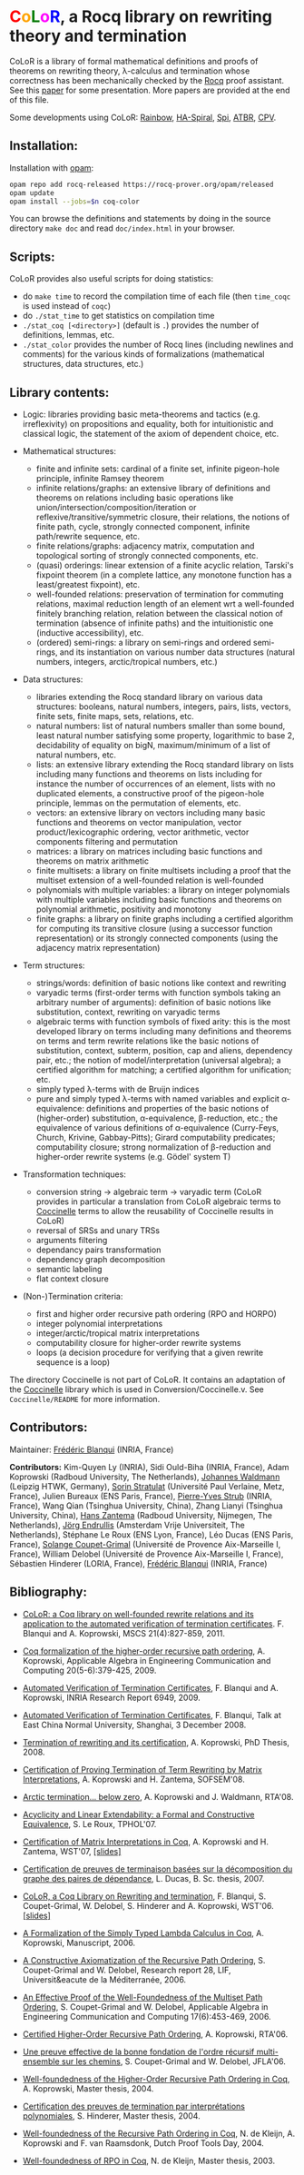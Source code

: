 <font color="red">C</font><font color="orange">o</font><font color="green">L</font><font color="magenta">o</font><font color="blue">R</font>, a Rocq library on rewriting theory and termination
========================================================

CoLoR is a library of formal mathematical definitions and proofs of
theorems on rewriting theory, &lambda;-calculus and termination whose
correctness has been mechanically checked by
the [Rocq](https://rocq-prover.org/) proof assistant. See
this [paper](http://rewriting.gforge.inria.fr/papers/mscs11.pdf)
for some presentation. More papers are provided at the end of this file.

Some developments using CoLoR:
[Rainbow](http://color.inria.fr/rainbow.html),
[HA-Spiral](https://users.ece.cmu.edu/~franzf/hacms.htm),
[Spi](http://sbriais.free.fr/),
[ATBR](http://perso.ens-lyon.fr/damien.pous/),
[CPV](http://proofos.sourceforge.net/doc/).

Installation:
---------------

Installation with [opam](https://opam.ocaml.org/):
```bash
opam repo add rocq-released https://rocq-prover.org/opam/released
opam update
opam install --jobs=$n coq-color
```
You can browse the definitions and statements by doing in the source directory `make doc` and read `doc/index.html` in your browser.

Scripts:
--------

CoLoR provides also useful scripts for doing statistics:
- do `make time` to record the compilation time of each file (then `time_coqc` is used instead of `coqc`)
- do `./stat_time` to get statistics on compilation time
- `./stat_coq [<directory>]` (default is `.`) provides the number of definitions, lemmas, etc.
- `./stat_color` provides the number of Rocq lines (including newlines and comments) for the various kinds of formalizations (mathematical structures, data structures, etc.)

Library contents:
----------------------

- Logic:
libraries providing basic meta-theorems and tactics (e.g. irreflexivity) on propositions and equality, both for intuitionistic and classical logic, the statement of the axiom of dependent choice, etc.

- Mathematical structures:
  * finite and infinite sets: cardinal of a finite set, infinite pigeon-hole principle, infinite Ramsey theorem
  * infinite relations/graphs: an extensive library of definitions and theorems on relations including basic operations like union/intersection/composition/iteration or reflexive/transitive/symmetric closure, their relations, the notions of finite path, cycle, strongly connected component, infinite path/rewrite sequence, etc.
  * finite relations/graphs: adjacency matrix, computation and topological sorting of strongly connected components, etc.
  * (quasi) orderings: linear extension of a finite acyclic relation, Tarski's fixpoint theorem (in a complete lattice, any monotone function has a least/greatest fixpoint), etc.
  * well-founded relations: preservation of termination for commuting relations, maximal reduction length of an element wrt a well-founded finitely branching relation, relation between the classical notion of termination (absence of infinite paths) and the intuitionistic one (inductive accessibility), etc.
  * (ordered) semi-rings: a library on semi-rings and ordered semi-rings, and its instantiation on various number data structures (natural numbers, integers, arctic/tropical numbers, etc.)

- Data structures:
  * libraries extending the Rocq standard library on various data structures: booleans, natural numbers, integers, pairs, lists, vectors, finite sets, finite maps, sets, relations, etc.
  * natural numbers: list of natural numbers smaller than some bound, least natural number satisfying some property, logarithmic to base 2, decidability of equality on bigN, maximum/minimum of a list of natural numbers, etc.
  * lists: an extensive library extending the Rocq standard library on lists including many functions and theorems on lists including for instance the number of occurrences of an element, lists with no duplicated elements, a constructive proof of the pigeon-hole principle, lemmas on the permutation of elements, etc.
  * vectors: an extensive library on vectors including many basic functions and theorems on vector manipulation, vector product/lexicographic ordering, vector arithmetic, vector components filtering and permutation
  * matrices: a library on matrices including basic functions and theorems on matrix arithmetic
  * finite multisets: a library on finite multisets including a proof that the multiset extension of a well-founded relation is well-founded
  * polynomials with multiple variables: a library on integer polynomials with multiple variables including basic functions and theorems on polynomial arithmetic, positivity and monotony
  * finite graphs: a library on finite graphs including a certified algorithm for computing its transitive closure (using a successor function representation) or its strongly connected components (using the adjacency matrix representation)

- Term structures:
  * strings/words: definition of basic notions like context and rewriting
  * varyadic terms (first-order terms with function symbols taking an arbitrary number of arguments): definition of basic notions like substitution, context, rewriting on varyadic terms
  * algebraic terms with function symbols of fixed arity: this is the most developed library on terms including many definitions and theorems on terms and term rewrite relations like the basic notions of substitution, context, subterm, position, cap and aliens, dependency pair, etc.; the notion of model/interpretation (universal algebra); a certified algorithm for matching; a certified algorithm for unification; etc.
  * simply typed &lambda;-terms with de Bruijn indices
  * pure and simply typed &lambda;-terms with named variables and explicit &alpha;-equivalence: definitions and properties of the basic notions of (higher-order) substitution, &alpha;-equivalence, &beta;-reduction, etc.; the equivalence of various definitions of &alpha;-equivalence (Curry-Feys, Church, Krivine, Gabbay-Pitts); Girard computability predicates; computability closure; strong normalization of &beta;-reduction and higher-order rewrite systems (e.g. Gödel' system T)

- Transformation techniques:
  * conversion string &rarr; algebraic term &rarr; varyadic term (CoLoR provides in particular a translation from CoLoR algebraic terms to [Coccinelle](https://www.lri.fr/~contejea/Coccinelle/coccinelle.html) terms to allow the reusability of Coccinelle results in CoLoR)
  * reversal of SRSs and unary TRSs
  * arguments filtering
  * dependancy pairs transformation
  * dependency graph decomposition
  * semantic labeling
  * flat context closure

- (Non-)Termination criteria:
  * first and higher order recursive path ordering (RPO and HORPO)
  * integer polynomial interpretations
  * integer/arctic/tropical matrix interpretations
  * computability closure for higher-order rewrite systems
  * loops (a decision procedure for verifying that a given rewrite sequence is a loop)

The directory Coccinelle is not part of CoLoR. It contains an
adaptation of the [Coccinelle](https://www.lri.fr/~contejea/Coccinelle/coccinelle.html) library which is used in
Conversion/Coccinelle.v. See `Coccinelle/README` for more information.

Contributors:
-----------------

Maintainer: [Frédéric Blanqui](https://blanqui.gitlabpages.inria.fr/) (INRIA, France)

**Contributors:**
Kim-Quyen Ly (INRIA),
Sidi Ould-Biha (INRIA, France),
Adam Koprowski (Radboud University, The Netherlands),
[Johannes Waldmann](http://www.imn.htwk-leipzig.de/~waldmann/) (Leipzig HTWK, Germany),
[Sorin Stratulat](http://sites.google.com/site/sorinica/) (Université Paul Verlaine, Metz, France),
Julien Bureaux (ENS Paris, France),
[Pierre-Yves Strub](http://pierre-yves.strub.nu/) (INRIA, France),
Wang Qian (Tsinghua University, China),
Zhang Lianyi (Tsinghua University, China),
[Hans Zantema](http://www.win.tue.nl/~hzantema/) (Radboud University, Nijmegen, The Netherlands),
[Jörg Endrullis](http://joerg.endrullis.de/) (Amsterdam Vrije Universiteit, The Netherlands),
Stéphane Le Roux (ENS Lyon, France),
Léo Ducas (ENS Paris, France),
[Solange Coupet-Grimal](http://pageperso.lif.univ-mrs.fr/~solange.coupet/) (Université de Provence Aix-Marseille I, France),
William Delobel (Université de Provence Aix-Marseille I, France),
Sébastien Hinderer (LORIA, France),
[Frédéric Blanqui](http://rewriting.gforge.inria.fr/) (INRIA, France)

Bibliography:
-----------------

- [CoLoR: a Coq library on well-founded rewrite relations and its
application to the automated verification of termination
certificates](http://rewriting.gforge.inria.fr/mscs11-pdf.html). F. Blanqui
and A. Koprowski, MSCS 21(4):827-859, 2011.

- [Coq formalization of the higher-order recursive path
ordering](http://dx.doi.org/10.1007/s00200-009-0105-5), A. Koprowski,
Applicable Algebra in Engineering Communication and Computing
20(5-6):379-425, 2009.

- [Automated Verification of Termination
Certificates](http://rewriting.gforge.inria.fr/rr09color-pdf.html),
F. Blanqui and A. Koprowski, INRIA Research Report 6949, 2009.

- [Automated Verification of Termination
Certificates](http://rewriting.gforge.inria.fr/talks/shanghai08.pdf),
F. Blanqui, Talk at East China Normal University, Shanghai, 3 December 2008.

- [Termination of rewriting and its
certification](http://dx.doi.org/10.6100/IR637480), A. Koprowski, PhD
Thesis, 2008.

- [Certification of Proving Termination of Term Rewriting by Matrix
Interpretations](http://dx.doi.org/10.1007/978-3-540-77566-9_28),
A. Koprowski and H. Zantema, SOFSEM'08.

- [Arctic termination... below
zero](http://dx.doi.org/10.1007/978-3-540-70590-1_14), A. Koprowski
and J. Waldmann, RTA'08.

- [Acyclicity and Linear Extendability: a Formal and Constructive
Equivalence](http://dx.doi.org/10.1007/978-3-642-03359-9_21), S. Le
Roux, TPHOL'07.

- [Certification of Matrix Interpretations in
Coq](http://color.inria.fr/papers/koprowski07wst.pdf), A. Koprowski
and H. Zantema, WST'07,
[[slides]](http://color.inria.fr/papers/koprowski07wst-slides.pdf)

- [Certification de preuves de terminaison basées sur la décomposition
du graphe des paires de
dépendance](http://color.inria.fr/papers/ducas07bsc.pdf), L. Ducas,
B. Sc. thesis, 2007.

- [CoLoR, a Coq Library on Rewriting and
termination](http://rewriting.gforge.inria.fr/wst06color-pdf.html),
F. Blanqui, S. Coupet-Grimal, W. Delobel, S. Hinderer and
A. Koprowski,
WST'06. [[slides]](http://rewriting.gforge.inria.fr/wst06color.pdf)

- [A Formalization of the Simply Typed Lambda Calculus in
Coq](http://color.inria.fr/papers/koprowski06draft.pdf), A. Koprowski,
Manuscript, 2006.

- [A Constructive Axiomatization of the Recursive Path
Ordering](http://color.inria.fr/papers/coupet06tr.pdf),
S. Coupet-Grimal and W. Delobel, Research report 28, LIF,
Universit&eacute de la M&eacute;diterran&eacute;e, 2006.

- [An Effective Proof of the Well-Foundedness of the Multiset Path
Ordering](http://dx.doi.org/10.1007/s00200-006-0020-y),
S. Coupet-Grimal and W. Delobel, Applicable Algebra in Engineering
Communication and Computing 17(6):453-469, 2006.

- [Certified Higher-Order Recursive Path
Ordering](http://dx.doi.org/10.1007/11805618_17), A. Koprowski,
RTA'06.

- [Une preuve effective de la bonne fondation de l'ordre récursif
multi-ensemble sur les
chemins](http://color.inria.fr/papers/coupet06jfla.pdf),
S. Coupet-Grimal and W. Delobel, JFLA'06.

- [Well-foundedness of the Higher-Order Recursive Path Ordering in
Coq](http://color.inria.fr/papers/koprowski04master.pdf),
A. Koprowski, Master thesis, 2004.

- [Certification des preuves de termination par interpr&eacute;tations
polynomiales](http://color.inria.fr/papers/hinderer04master.pdf),
S. Hinderer, Master thesis, 2004.

- [Well-foundedness of the Recursive Path Ordering in
Coq](http://color.inria.fr/papers/dekleijn04dptd.pdf), N. de Kleijn,
A. Koprowski and F. van Raamsdonk, Dutch Proof Tools Day, 2004.

- [Well-foundedness of RPO in
Coq](http://color.inria.fr/papers/dekleijn03master.pdf), N. de Kleijn,
Master thesis, 2003.
